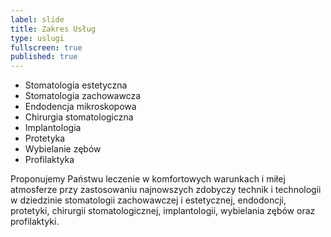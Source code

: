 ```yaml
---
label: slide
title: Zakres Usług
type: uslugi
fullscreen: true
published: true
---
```


* Stomatologia estetyczna
* Stomatologia zachowawcza
* Endodencja mikroskopowa
* Chirurgia stomatologiczna
* Implantologia
* Protetyka
* Wybielanie zębów
* Profilaktyka

Proponujemy Państwu leczenie w&nbsp;komfortowych warunkach i&nbsp;miłej atmosferze przy zastosowaniu najnowszych zdobyczy technik i&nbsp;technologii w&nbsp;dziedzinie stomatologii zachowawczej i&nbsp;estetycznej, endodoncji, protetyki, chirurgii stomatologicznej, implantologii, wybielania zębów oraz profilaktyki.